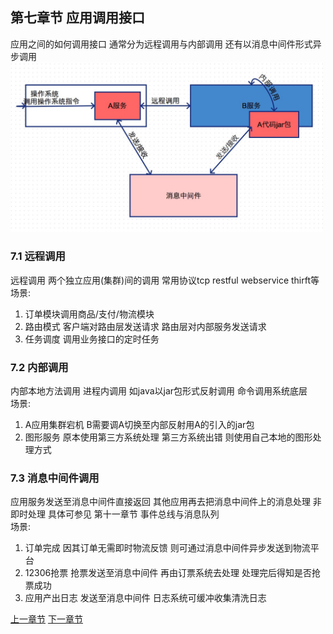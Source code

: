 ## 第七章节 应用调用接口
应用之间的如何调用接口 通常分为远程调用与内部调用 还有以消息中间件形式异步调用  
<img src="img/subject-7.jpeg" width="500" />

### 7.1 远程调用
远程调用 两个独立应用(集群)间的调用 常用协议tcp restful webservice thirft等  
场景:  
1) 订单模块调用商品/支付/物流模块  
2) 路由模式 客户端对路由层发送请求 路由层对内部服务发送请求   
3) 任务调度 调用业务接口的定时任务  

### 7.2 内部调用
内部本地方法调用 进程内调用 如java以jar包形式反射调用 命令调用系统底层  
场景:  
1) A应用集群宕机 B需要调A切换至内部反射用A的引入的jar包  
2) 图形服务 原本使用第三方系统处理 第三方系统出错 则使用自己本地的图形处理方式  

### 7.3 消息中间件调用
应用服务发送至消息中间件直接返回 其他应用再去把消息中间件上的消息处理 非即时处理 具体可参见 第十一章节 事件总线与消息队列  
场景:  
1) 订单完成 因其订单无需即时物流反馈 则可通过消息中间件异步发送到物流平台  
2) 12306抢票 抢票发送至消息中间件 再由订票系统去处理 处理完后得知是否抢票成功  
3) 应用产出日志 发送至消息中间件 日志系统可缓冲收集清洗日志  


 <a href="subject-6.md">上一章节</a>  <a href="subject-8.md">下一章节</a>
